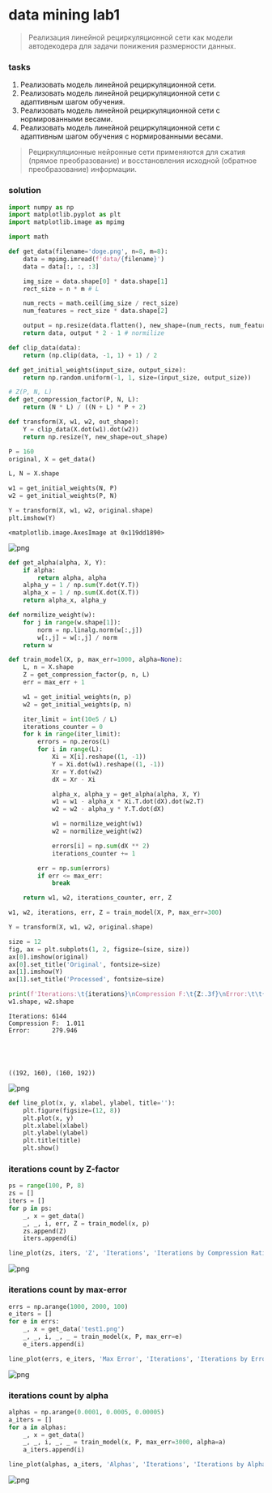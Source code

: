 # data mining lab1

> Реализация линейной рециркуляционной сети как модели автодекодера для задачи понижения размерности данных.

### tasks

1. Реализовать модель линейной рециркуляционной сети.
2. Реализовать модель линейной рециркуляционной сети с адаптивным шагом обучения.
3. Реализовать модель линейной рециркуляционной сети с нормированными весами.
4. Реализовать модель линейной рециркуляционной сети с адаптивным шагом обучения с нормированными весами.

> Рециркуляционные нейронные сети применяются для сжатия (прямое преобразование) и восстановления исходной (обратное преобразование) информации.

### solution


```python
import numpy as np
import matplotlib.pyplot as plt
import matplotlib.image as mpimg
```


```python
import math

def get_data(filename='doge.png', n=8, m=8):
    data = mpimg.imread(f'data/{filename}')
    data = data[:, :, :3]

    img_size = data.shape[0] * data.shape[1]
    rect_size = n * m # L

    num_rects = math.ceil(img_size / rect_size)
    num_features = rect_size * data.shape[2]

    output = np.resize(data.flatten(), new_shape=(num_rects, num_features))
    return data, output * 2 - 1 # normilize

def clip_data(data):
    return (np.clip(data, -1, 1) + 1) / 2
```


```python
def get_initial_weights(input_size, output_size):
    return np.random.uniform(-1, 1, size=(input_size, output_size))

# Z(P, N, L)
def get_compression_factor(P, N, L):
    return (N * L) / ((N + L) * P + 2)

def transform(X, w1, w2, out_shape):
    Y = clip_data(X.dot(w1).dot(w2))
    return np.resize(Y, new_shape=out_shape)
```


```python
P = 160
original, X = get_data()

L, N = X.shape

w1 = get_initial_weights(N, P)
w2 = get_initial_weights(P, N)

Y = transform(X, w1, w2, original.shape)
plt.imshow(Y)
```




    <matplotlib.image.AxesImage at 0x119dd1890>




![png](./out/output_9_1.png)



```python
def get_alpha(alpha, X, Y):
    if alpha:
        return alpha, alpha
    alpha_y = 1 / np.sum(Y.dot(Y.T))
    alpha_x = 1 / np.sum(X.dot(X.T))
    return alpha_x, alpha_y

def normilize_weight(w):
    for j in range(w.shape[1]):
        norm = np.linalg.norm(w[:,j])
        w[:,j] = w[:,j] / norm
    return w

def train_model(X, p, max_err=1000, alpha=None):
    L, n = X.shape
    Z = get_compression_factor(p, n, L)
    err = max_err + 1

    w1 = get_initial_weights(n, p)
    w2 = get_initial_weights(p, n)

    iter_limit = int(10e5 / L)
    iterations_counter = 0
    for k in range(iter_limit):
        errors = np.zeros(L)
        for i in range(L):
            Xi = X[i].reshape((1, -1))
            Y = Xi.dot(w1).reshape((1, -1))
            Xr = Y.dot(w2)
            dX = Xr - Xi

            alpha_x, alpha_y = get_alpha(alpha, X, Y)
            w1 = w1 - alpha_x * Xi.T.dot(dX).dot(w2.T)
            w2 = w2 - alpha_y * Y.T.dot(dX)

            w1 = normilize_weight(w1)
            w2 = normilize_weight(w2)

            errors[i] = np.sum(dX ** 2)
            iterations_counter += 1

        err = np.sum(errors)
        if err <= max_err:
            break

    return w1, w2, iterations_counter, err, Z
```


```python
w1, w2, iterations, err, Z = train_model(X, P, max_err=300)
```


```python
Y = transform(X, w1, w2, original.shape)

size = 12
fig, ax = plt.subplots(1, 2, figsize=(size, size))
ax[0].imshow(original)
ax[0].set_title('Original', fontsize=size)
ax[1].imshow(Y)
ax[1].set_title('Processed', fontsize=size)

print(f'Iterations:\t{iterations}\nCompression F:\t{Z:.3f}\nError:\t\t{err:.3f}')
w1.shape, w2.shape
```

    Iterations:	6144
    Compression F:	1.011
    Error:		279.946





    ((192, 160), (160, 192))




![png](./out/output_12_2.png)



```python
def line_plot(x, y, xlabel, ylabel, title=''):
    plt.figure(figsize=(12, 8))
    plt.plot(x, y)
    plt.xlabel(xlabel)
    plt.ylabel(ylabel)
    plt.title(title)
    plt.show()
```

### iterations count by Z-factor


```python
ps = range(100, P, 8)
zs = []
iters = []
for p in ps:
    _, x = get_data()
    _, _, i, err, Z = train_model(x, p)
    zs.append(Z)
    iters.append(i)
```


```python
line_plot(zs, iters, 'Z', 'Iterations', 'Iterations by Compression Ratio')
```


![png](./out/output_16_0.png)


### iterations count by max-error


```python
errs = np.arange(1000, 2000, 100)
e_iters = []
for e in errs:
    _, x = get_data('test1.png')
    _, _, i, _, _ = train_model(x, P, max_err=e)
    e_iters.append(i)
```


```python
line_plot(errs, e_iters, 'Max Error', 'Iterations', 'Iterations by Error')
```


![png](./out/output_19_0.png)


### iterations count by alpha


```python
alphas = np.arange(0.0001, 0.0005, 0.00005)
a_iters = []
for a in alphas:
    _, x = get_data()
    _, _, i, _, _ = train_model(x, P, max_err=3000, alpha=a)
    a_iters.append(i)
```


```python
line_plot(alphas, a_iters, 'Alphas', 'Iterations', 'Iterations by Alpha')
```


![png](./out/output_22_0.png)
